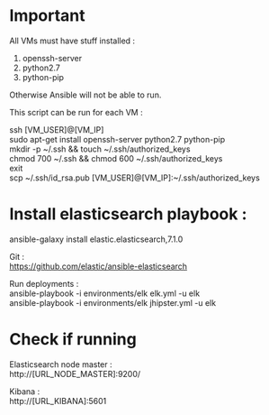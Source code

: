 # Important
All VMs must have stuff installed :
<ol>
    <li>openssh-server</li>
    <li>python2.7</li>
    <li>python-pip</li>
</ol>

Otherwise Ansible will not be able to run. <br/>

This script can be run for each VM : <br/>

ssh [VM_USER]@[VM_IP] <br/>
sudo apt-get install openssh-server python2.7 python-pip <br/>
mkdir -p ~/.ssh && touch ~/.ssh/authorized_keys <br/>
chmod 700 ~/.ssh && chmod 600 ~/.ssh/authorized_keys <br/>
exit <br/>
scp ~/.ssh/id_rsa.pub [VM_USER]@[VM_IP]:~/.ssh/authorized_keys <br/>


# Install elasticsearch playbook :
ansible-galaxy install elastic.elasticsearch,7.1.0

Git : <br/>
https://github.com/elastic/ansible-elasticsearch

Run deployments : <br/>
ansible-playbook -i environments/elk elk.yml -u elk
<br/>
ansible-playbook -i environments/elk jhipster.yml -u elk






# Check if running
Elasticsearch node master : <br/>
http://[URL_NODE_MASTER]:9200/

Kibana : <br/>
http://[URL_KIBANA]:5601
